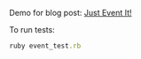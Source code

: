 Demo for blog post: [Just Event It!](http://www.beaucodes.com/just-event-it)

To run tests:
```ruby
ruby event_test.rb
```
